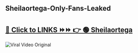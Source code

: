 
 ## Sheilaortega-Only-Fans-Leaked

# <h2><a href="https://clipsfans.com/Sheilaortega&ref=git">🔗 Click to LINKS ⏩⏩ 👉 🟢 Sheilaortega </a></h2>

<a href="https://clipsfans.com/Sheilaortega&ref=git" rel="nofollow" data-target="animated-image.originalLink"><img src="https://i.ibb.co.com/xMMVF88/686577567.gif" alt="Viral Video Original" style="max-width: 100%; display: inline-block;" data-target="animated-image.originalImage"></a>
